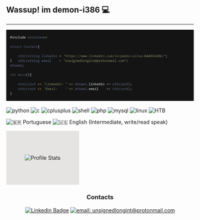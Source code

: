 ## Wassup! im demon-i386 :computer:
------------





![Image](./whoami.png)

![python](https://img.shields.io/badge/Python-14354C?style=for-the-badge&logo=python&logoColor=white) ![c](https://img.shields.io/badge/C-00599C?style=for-the-badge&logo=c&logoColor=white) ![cplusplus](https://img.shields.io/badge/C%2B%2B-00599C?style=for-the-badge&logo=c%2B%2B&logoColor=white) ![shell](https://img.shields.io/badge/Shell_Script-121011?style=for-the-badge&logo=gnu-bash&logoColor=white) ![php](https://img.shields.io/badge/PHP-121011?style=for-the-badge&logo=php&logoColor=white&color=blue) ![mysql](https://img.shields.io/badge/MYSQL-121011?style=for-the-badge&logo=mysql&logoColor=white&color=red) ![linux](https://img.shields.io/badge/Linux-FCC624?&style=for-the-badge&logo=linux&logoColor=000) ![HTB](https://img.shields.io/badge/-eclipsezero-9fef00?style=for-the-badge&logo=Hack-The-Box&logoColor=white&link=https://app.hackthebox.eu/profile/412490)

![:brazil: Portuguese ](https://img.shields.io/badge/Portugu%C3%AAs-4CAF72?&label=Materno&labelColor=222&style=for-the-badge&logo=pt-br&logoColor=000) ![:us: English (Intermediate, write/read speak)](https://img.shields.io/badge/English-4C51AF?&label=Intermediate%2C%20read/write&labelColor=222&style=for-the-badge&logo=pt-br&logoColor=000)

<div style="padding: 50px; background-color: #E5E4E2; display: inline-block;">  
    
![Profile Stats](https://github-readme-stats.vercel.app/api?username=demon-i386&hide_border=true&show_icons=true&title_color=ddd&icon_color=ddd&text_color=fff&bg_color=222)

</div>


<div align="center">
    <h3>Contacts</h3>
    
[![Linkedin Badge](https://img.shields.io/badge/-Pedro%20S-0077b5?style=for-the-badge&logo=Linkedin&logoColor=white&link=https://www.linkedin.com/in/pedro-s-844014206/)](https://www.linkedin.com/in/pedro-silva-844014206/) [![email: unsignedlongint@protonmail.com](https://img.shields.io/badge/email-8B89CC?&style=for-the-badge&logo=protonmail&logoColor=FFF)](mailto:unsignedlongint@protonmail.com)

</div>

